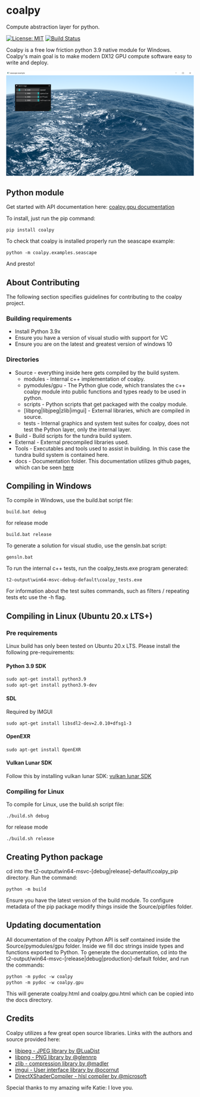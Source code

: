 # coalpy
Compute abstraction layer for python.

[![License: MIT](https://img.shields.io/badge/License-MIT-yellow.svg)](https://opensource.org/licenses/MIT)
[![Build Status](https://app.travis-ci.com/kecho/coalpy.svg?branch=master)](https://app.travis-ci.com/github/kecho/coalpy/branches)

Coalpy is a free low friction python 3.9 native module for Windows. Coalpy's main goal is to make modern DX12 GPU compute software easy to write and deploy.

![seascape_example](docs/images/seascape.png?raw=true "Seascape shadertoy by Alexander Alekseev aka TDM - 2014.")

## Python module

Get started with API documentation here:
[coalpy.gpu documentation](https://kecho.github.io/coalpy/coalpy.gpu.html)

To install, just run the pip command:

```
pip install coalpy
```

To check that coalpy is installed properly run the seascape example:

```
python -m coalpy.examples.seascape
```

And presto!

## About Contributing

The following section specifies guidelines for contributing to the coalpy project.

### Building requirements
* Install Python 3.9x
* Ensure you have a version of visual studio with support for VC 
* Ensure you are on the latest and greatest version of windows 10

### Directories
* Source - everything inside here gets compiled by the build system.
    * modules - Internal c++ implementation of coalpy.
    * pymodules/gpu - The Python glue code, which translates the c++ coalpy module into public functions and types ready to be used in python.
    * scripts - Python scripts that get packaged with the coalpy module.
    * [libpng|libjpeg|zlib|imgui] - External libraries, which are compiled in source.
    * tests - Internal graphics and system test suites for coalpy, does not test the Python layer, only the internal layer.
* Build - Build scripts for the tundra build system.
* External - External precompiled libraries used.
* Tools - Executables and tools used to assist in building. In this case the tundra build system is contained here.
* docs - Documentation folder. This documentation utilizes github pages, which can be seen [here](https://kecho.github.io/coalpy/coalpy.gpu.html)

## Compiling in Windows

To compile in Windows, use the build.bat script file:

```
build.bat debug
```
for release mode
```
build.bat release
```

To generate a solution for visual studio, use the gensln.bat script: 

```
gensln.bat
```

To run the internal c++ tests, run the coalpy_tests.exe program generated:

```
t2-output\win64-msvc-debug-default\coalpy_tests.exe
```

For information about the test suites commands, such as filters / repeating tests etc use the -h flag.

## Compiling in Linux (Ubuntu 20.x LTS+)

### Pre requirements

Linux build has only been tested on Ubuntu 20.x LTS. Please install the following pre-requirements:

#### Python 3.9 SDK

```
sudo apt-get install python3.9
sudo apt-get install python3.9-dev
```

#### SDL

Required by IMGUI

```
sudo apt-get install libsdl2-dev=2.0.10+dfsg1-3
```

#### OpenEXR

```
sudo apt-get install OpenEXR
```

#### Vulkan Lunar SDK
Follow this by installing vulkan lunar SDK:
[vulkan lunar SDK](https://vulkan.lunarg.com/doc/view/latest/linux/getting_started_ubuntu.html)


### Compiling for Linux

To compile for Linux, use the build.sh script file:

```
./build.sh debug
```
for release mode
```
./build.sh release
```


## Creating Python package

cd into the t2-output\win64-msvc-[debug|release]-default\coalpy_pip directory. Run the command:

```
python -m build
```

Ensure you have the latest version of the build module. To configure metadata of the pip package modify things inside the Source/pipfiles folder.

## Updating documentation

All documentation of the coalpy Python API is self contained inside the Source/pymodules/gpu folder. Inside we fill doc strings inside types and functions exported to Python.
To generate the documentation, cd into the t2-output/win64-msvc-[release|debug|production]-default folder, and run the commands:

```
python -m pydoc -w coalpy
python -m pydoc -w coalpy.gpu
```

This will generate coalpy.html and coalpy.gpu.html which can be copied into the docs directory.

## Credits

Coalpy utilizes a few great open source libraries. Links with the authors and source provided here:

* [libjpeg - JPEG library by @LuaDist](https://github.com/LuaDist/libjpeg/)
* [libpng - PNG library by @glennrp](https://github.com/glennrp/libpng)
* [zlib - compression library by @madler](https://github.com/madler/zlib)
* [imgui - User interface library by @ocornut](https://github.com/ocornut/imgui)
* [DirectXShaderCompiler - hlsl compiler by @microsoft](https://github.com/microsoft/DirectXShaderCompiler)


Special thanks to my amazing wife Katie: I love you.
